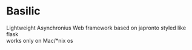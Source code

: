 # Basilic
Lightweight Asynchronius Web framework based on japronto styled like flask \
works only on Mac/*nix os
